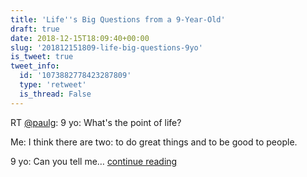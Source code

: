 ```yaml
---
title: 'Life''s Big Questions from a 9-Year-Old'
draft: true
date: 2018-12-15T18:09:40+00:00
slug: '201812151809-life-big-questions-9yo'
is_tweet: true
tweet_info:
  id: '1073882778423287809'
  type: 'retweet'
  is_thread: False
---
```




RT [@paulg](https://x.com/paulg): 9 yo: What's the point of life?

Me: I think there are two: to do great things and to be good to people.

9 yo: Can you tell me… [continue reading](https://x.com/sytelus/status/1073882778423287809)
